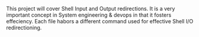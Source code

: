 This project will cover Shell Input and Output redirections. 
It is a very important concept in System engineering & devops in that it fosters effeciency.
Each file habors a different command used for effective Shell I/O redirectioning.
